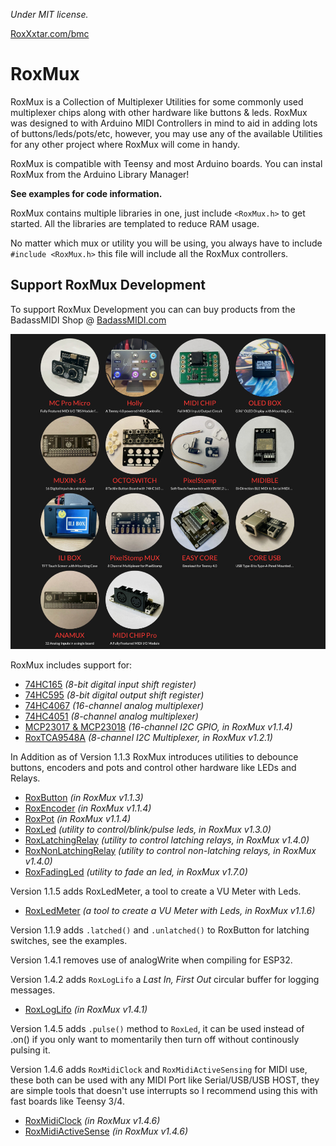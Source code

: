 *Under MIT license.*

[RoxXxtar.com/bmc](https://www.roxxxtar.com/bmc)

# RoxMux

RoxMux is a Collection of Multiplexer Utilities for some commonly used multiplexer chips along with other hardware like buttons & leds. RoxMux was designed to with Arduino MIDI Controllers in mind to aid in adding lots of buttons/leds/pots/etc, however, you may use any of the available Utilities for any other project where RoxMux will come in handy.

RoxMux is compatible with Teensy and most Arduino boards. You can instal RoxMux from the Arduino Library Manager!

**See examples for code information.**

RoxMux contains multiple libraries in one, just include `<RoxMux.h>` to get started. All the libraries are templated to reduce RAM usage.

No matter which mux or utility you will be using, you always have to include `#include <RoxMux.h>` this file will include all the RoxMux controllers.

## Support RoxMux Development
To support RoxMux Development you can can buy products from the BadassMIDI Shop @ [BadassMIDI.com](http://www.badassmidi.com)

[![BadassMIDI Products](images/badassmidi-products.jpg)](https://www.roxxxtar.com/bmc-shop)

RoxMux includes support for:

- [74HC165](docs/74HC165.md) *(8-bit digital input shift register)*
- [74HC595](docs/74HC595.md) *(8-bit digital output shift register)*
- [74HC4067](docs/74HC4067.md) *(16-channel analog multiplexer)*
- [74HC4051](docs/74HC4067.md) *(8-channel analog multiplexer)*
- [MCP23017 & MCP23018](docs/MCP23017.md) *(16-channel I2C GPIO, in RoxMux v1.1.4)*
- [RoxTCA9548A](docs/RoxTCA9548A.md) *(8-channel I2C Multiplexer, in RoxMux v1.2.1)*


In Addition as of Version 1.1.3 RoxMux introduces utilities to debounce buttons, encoders and pots and control other hardware like LEDs and Relays.

- [RoxButton](docs/RoxButton.md) *(in RoxMux v1.1.3)*
- [RoxEncoder](docs/RoxEncoder.md) *(in RoxMux v1.1.4)*
- [RoxPot](docs/RoxPot.md) *(in RoxMux v1.1.4)*
- [RoxLed](docs/RoxLed.md) *(utility to control/blink/pulse leds, in RoxMux v1.3.0)*
- [RoxLatchingRelay](docs/RoxLatchingRelay.md) *(utility to control latching relays, in RoxMux v1.4.0)*
- [RoxNonLatchingRelay](docs/RoxNonLatchingRelay.md) *(utility to control non-latching relays, in RoxMux v1.4.0)*
- [RoxFadingLed](docs/RoxFadingLed.md) *(utility to fade an led, in RoxMux v1.7.0)*

Version 1.1.5 adds RoxLedMeter, a tool to create a VU Meter with Leds.

- [RoxLedMeter](docs/RoxLedMeter.md) *(a tool to create a VU Meter with Leds, in RoxMux v1.1.6)*

Version 1.1.9 adds `.latched()` and `.unlatched()` to RoxButton for latching switches, see the examples.

Version 1.4.1 removes use of analogWrite when compiling for ESP32.

Version 1.4.2 adds `RoxLogLifo` a *Last In, First Out* circular buffer for logging messages.

- [RoxLogLifo](docs/RoxLogLifo.md) *(in RoxMux v1.4.1)*

Version 1.4.5 adds `.pulse()` method to `RoxLed`, it can be used instead of .on() if you only want to momentarily then turn off without continously pulsing it.

Version 1.4.6 adds `RoxMidiClock` and `RoxMidiActiveSensing` for MIDI use, these both can be used with any MIDI Port like Serial/USB/USB HOST, they are simple tools that doesn't use interrupts so I recommend using this with fast boards like Teensy 3/4.

- [RoxMidiClock](docs/RoxMidiClock.md) *(in RoxMux v1.4.6)*
- [RoxMidiActiveSense](docs/RoxMidiClock.md) *(in RoxMux v1.4.6)*
